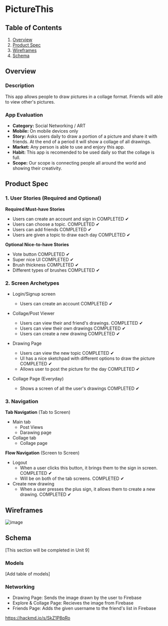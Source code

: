 
# PictureThis

## Table of Contents
1. [Overview](#Overview)
1. [Product Spec](#Product-Spec)
1. [Wireframes](#Wireframes)
2. [Schema](#Schema)

## Overview
### Description
This app allows people to draw pictures in a collage format. Friends will able to view other's pictures.

### App Evaluation
- **Category:** Social Networking / ART
- **Mobile:** On mobile devices only
- **Story:** Asks users daily to draw a portion of a picture and share it with friends. At the end of a period it will show a collage of all drawings.
- **Market:** Any person is able to use and enjory this app.
- **Habit:** This app is recomended to be used daily so that the collage is full.
- **Scope:** Our scope is connecting people all around the world and showing their creativity.

## Product Spec

### 1. User Stories (Required and Optional)

**Required Must-have Stories**

* Users can create an account and sign in COMPLETED ✔
* Users can choose a topic. COMPLETED ✔
* Users can add friends COMPLETED ✔
* Users are given a topic to draw each day COMPLETED ✔

**Optional Nice-to-have Stories**

* Vote button COMPLETED ✔
* Super nice UI COMPLETED ✔
* Brush thickness COMPLETED ✔
* Different types of brushes COMPLETED ✔

### 2. Screen Archetypes

* Login/Signup screen
   * Users can create an account COMPLETED ✔

* Collage/Post Viewer
   * Users can view their and friend's drawings. COMPLETED ✔
   * Users can view their own drawings COMPLETED ✔
   * Users can create a new drawing COMPLETED ✔

* Drawing Page
    * Users can view the new topic COMPLETED ✔
    * UI has a nice sketchpad with different options to draw the picture COMPLETED ✔
    * Allows user to post the picture for the day COMPLETED ✔
* Collage Page (Everyday)
    * Shows a screen of all the user's drawings COMPLETED ✔
### 3. Navigation

**Tab Navigation** (Tab to Screen)

* Main tab
    * Post Views 
    * Darawing page
* Collage tab
    * Collage page

**Flow Navigation** (Screen to Screen)

* Logout
   * When a user clicks this button, it brings them to the sign in screen. COMPLETED ✔
   * Will be on both of the tab screens. COMPLETED ✔
* Create new drawing
   * When a user presses the plus sign, it allows them to create a new drawing. COMPLETED ✔

## Wireframes

![image](https://user-images.githubusercontent.com/89480509/222808615-d13587b0-a68a-45ab-b1c4-503238fcb09d.png)

## Schema 
[This section will be completed in Unit 9]
### Models
[Add table of models]
### Networking
- Drawing Page: Sends the image drawn by the user to Firebase
- Explore & Collage Page: Recieves the image from Firebase
- Friends Page: Adds the given username to the friend's list in Firebase


https://hackmd.io/s/SkZ1P8pRo

